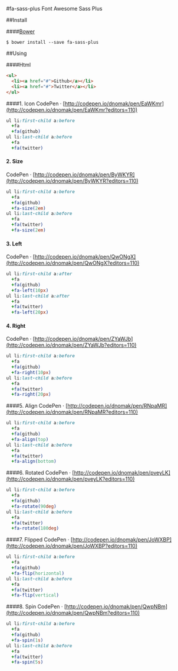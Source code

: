 #fa-sass-plus
Font Awesome Sass Plus

##Install

####[Bower](http://bower.io)
```
$ bower install --save fa-sass-plus
```

##Using

####Html
```html
<ul>
  <li><a href="#">Github</a></li>
  <li><a href="#">Twitter</a></li>
</ul>
```

####1. Icon
CodePen · [http://codepen.io/dnomak/pen/EaWKmr](http://codepen.io/dnomak/pen/EaWKmr?editors=110)
```sass
ul li:first-child a:before
  +fa
  +fa(github)
ul li:last-child a:before
  +fa
  +fa(twitter)
```

#### 2. Size
CodePen · [http://codepen.io/dnomak/pen/ByWKYR](http://codepen.io/dnomak/pen/ByWKYR?editors=110)
```sass
ul li:first-child a:before
  +fa
  +fa(github)
  +fa-size(2em)
ul li:last-child a:before
  +fa
  +fa(twitter)
  +fa-size(2em)
```

#### 3. Left
CodePen · [http://codepen.io/dnomak/pen/QwONgX](http://codepen.io/dnomak/pen/QwONgX?editors=110)
```sass
ul li:first-child a:after
  +fa
  +fa(github)
  +fa-left(10px)
ul li:last-child a:after
  +fa
  +fa(twitter)
  +fa-left(20px)
```

#### 4. Right
CodePen · [http://codepen.io/dnomak/pen/ZYaWJb](http://codepen.io/dnomak/pen/ZYaWJb?editors=110)
```sass
ul li:first-child a:before
  +fa
  +fa(github)
  +fa-right(10px)
ul li:last-child a:before
  +fa
  +fa(twitter)
  +fa-right(20px)
```

####5. Align
CodePen · [http://codepen.io/dnomak/pen/RNpaMR](http://codepen.io/dnomak/pen/RNpaMR?editors=110)
```sass
ul li:first-child a:before
  +fa
  +fa(github)
  +fa-align(top)
ul li:last-child a:before
  +fa
  +fa(twitter)
  +fa-align(bottom)
```

####6. Rotated
CodePen · [http://codepen.io/dnomak/pen/pveyLK](http://codepen.io/dnomak/pen/pveyLK?editors=110)
```sass
ul li:first-child a:before
  +fa
  +fa(github)
  +fa-rotate(90deg)
ul li:last-child a:before
  +fa
  +fa(twitter)
  +fa-rotate(180deg)
```

####7. Flipped
CodePen · [http://codepen.io/dnomak/pen/JoWXBP](http://codepen.io/dnomak/pen/JoWXBP?editors=110)
```sass
ul li:first-child a:before
  +fa
  +fa(github)
  +fa-flip(horizontal)
ul li:last-child a:before
  +fa
  +fa(twitter)
  +fa-flip(vertical)
```

####8. Spin
CodePen · [http://codepen.io/dnomak/pen/QwpNBm](http://codepen.io/dnomak/pen/QwpNBm?editors=110)
```sass
ul li:first-child a:before
  +fa
  +fa(github)
  +fa-spin(1s)
ul li:last-child a:before
  +fa
  +fa(twitter)
  +fa-spin(5s)
```
